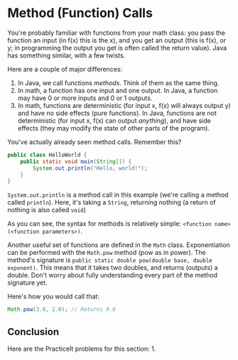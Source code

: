 # Method (Function) Calls
You're probably familiar with functions from your math class: you pass the function an input (in f(x) this is the x), and you get an output (this is f(x), or y; in programming the output you get is often called the return value). Java has something similar, with a few twists.

Here are a couple of major differences:
 1. In Java, we call functions _methods_. Think of them as the same thing.
 2. In math, a function has one input and one output. In Java, a function may have 0 or more inputs and 0 or 1 outputs.
 3. In math, functions are deterministic (for input x, f(x) will always output y) and have no side effects (pure functions). In Java, functions are not deterministic (for input x, f(x) can output _anything_), and have side effects (they may modify the state of other parts of the program).


You've actually already seen method calls. Remember this?

```java
public class HelloWorld {
	public static void main(String[]) {
		System.out.println("Hello, world!");
	}
}
```

`System.out.println` is a method call in this example (we're calling a method called `println`). Here, it's taking a `String`, returning nothing (a return of nothing is also called `void`)

As you can see, the syntax for methods is relatively simple: `<function name>(<function parameters>)`.

Another useful set of functions are defined in the `Math` class. Exponentiation can be performed with the `Math.pow` method (pow as in power). The method's signature is `public static double pow(double base, double exponent)`. This means that it takes two doubles, and returns (outputs) a double. Don't worry about fully understanding every part of the method signature yet.

Here's how you would call that:
```java
Math.pow(3.0, 2.0); // Returns 9.0
```

## Conclusion
Here are the PracticeIt problems for this section:
 1. 
